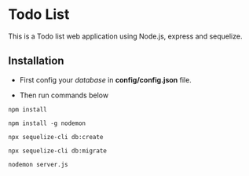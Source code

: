 # Todo List

This is a Todo list web application using Node.js, express and sequelize.

## Installation

- First config your _database_ in **config/config.json** file.

- Then run commands below

```
npm install
```

```
npm install -g nodemon
```

```
npx sequelize-cli db:create
```

```
npx sequelize-cli db:migrate
```

```
nodemon server.js
```
